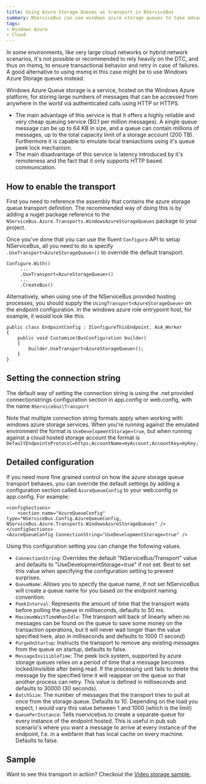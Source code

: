 ```yaml
---
title: Using Azure Storage Queues as transport in NServiceBus
summary: NServiceBus can use windows azure storage queues to take advantage of their peek-lock mechanism in environments where one cannot rely on the DTC
tags: 
- Windows Azure
- Cloud
---
```


In some environments, like very large cloud networks or hybrid network scenarios, it's not possible or recommended to rely heavily on the DTC, and thus on msmq, to ensure transactional behavior and retry in case of failures. A good alternative to using msmq in this case might be to use Windows Azure Storage queues instead.

Windows Azure Queue storage is a service, hosted on the Windows Azure platform, for storing large numbers of messages that can be accessed from anywhere in the world via authenticated calls using HTTP or HTTPS.
 
- The main advantage of this service is that it offers a highly reliable and very cheap queuing service ($0.1 per million messages). A single queue message can be up to 64 KB in size, and a queue can contain millions of messages, up to the total capacity limit of a storage account (200 TB). Furthermore it is capable to emulate local transactions using it's queue peek lock mechanism.
- The main disadvantage of this service is latency introduced by it's remoteness and the fact that it only supports HTTP based communication.

How to enable the transport
---------------------------

First you need to reference the assembly that contains the azure storage queue transport definition. The recommended way of doing this is by adding a nuget package reference to the  `NServiceBus.Azure.Transports.WindowsAzureStorageQueues` package to your project.

Once you've done that you can use the fluent `Configure` API to setup NServiceBus, all you need to do is specify `.UseTransport<AzureStorageQueue>()` to override the default transport.

	Configure.With()
         ...
         .UseTransport<AzureStorageQueue>()
         ...
         .CreateBus()

Alternatively, when using one of the NServiceBus provided hosting processes, you should supply the `UsingTransport<AzureStorageQueue>` on the endpoint configuration. In the windows azure role entrypoint host, for example, it would look like this.

	public class EndpointConfig : IConfigureThisEndpoint, AsA_Worker
	{
	    public void Customize(BusConfiguration builder)
	    {
	        builder.UseTransport<AzureStorageQueue>();
	    }
	}

Setting the connection string
----------------------------

The default way of setting the connection string is using the .net provided connectionstrings configuration section in app.config or web.config, with the name `NServicebus\Transport`

<connectionStrings>
   <add name="NServiceBus/Transport" connectionString="UseDevelopmentStorage=true" />
</connectionStrings> 

Note that multiple connection string formats apply when working with windows azure storage services. When you're running against the emulated environment the format is `UseDevelopmentStorage=true`, but when running against a cloud hosted storage account the format is `DefaultEndpointsProtocol=https;AccountName=myAccount;AccountKey=myKey;` 

Detailed configuration
----------------------

If you need more fine grained control on how the azure storage queue transport behaves, you can override the default settings by adding a configuration section called `AzureQueueConfig` to your web.config or app.config. For example:

	<configSections>
	    <section name="AzureQueueConfig" type="NServiceBus.Config.AzureQueueConfig, NServiceBus.Azure.Transports.WindowsAzureStorageQueues" />   
	</configSections>
	<AzureQueueConfig ConnectionString="UseDevelopmentStorage=true" />

Using this configuration setting you can change the following values.

- `ConnectionString`: Overrides the default "NServiceBus/Transport" value and defaults to "UseDevelopmentStorage=true" if not set. Best to set this value when specifying the configuration setting to prevent surprises.
- `QueueName`: Allows you to specify the queue name, if not set NServiceBus will create a queue name for you based on the endpoint naming convention.
- `PeekInterval`: Represents the amount of time that the transport waits before polling the queue in milliseconds, defaults to 50 ms.
- `MaximumWaitTimeWhenIdle`: The transport will back of linearly when no messages can be found on the queue to save some money on the transaction operations, but it will never wait longer than the value specified here, also in milliseconds and defaults to 1000 (1 second)
- `PurgeOnStartup`: Instructs the transport to remove any existing messages from the queue on startup, defaults to false.
- `MessageInvisibleTime`: The peek lock system, supported by azure storage queues relies on a period of time that a message becomes locked/invisible after being read. If the processing unit fails to delete the message by the specified time it will reappear on the queue so that another process can retry. This value is defined in milliseconds and defaults to 30000 (30 seconds).
- `BatchSize`: The number of messages that the transport tries to pull at once from the storage queue. Defaults to 10. Depending on the load you expect, I would vary this value between 1 and 1000 (which is the limit)
- `QueuePerInstance`: Tells nservicebus to create a separate queue for every instance of the endpoint hosted. This is useful in pub sub scenario's where you want a message to arrive at every instance of the endpoint, f.e. in a webfarm that has local cache on every machine. Defaults to false.

Sample
------

Want to see this transport in action? Checkout the [Video storage sample.](https://github.com/Particular/NServiceBus.Azure.Samples/tree/master/VideoStore.AzureStorageQueues.Cloud)


